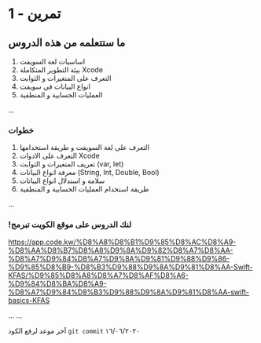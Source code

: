 
#  تمرين - 1
## ما ستتعلمه من هذه الدروس

1. اساسيات لغة السويفت 
2. بيئة التطوير المتكاملة Xcode
3. التعرف على المتغيرات و الثوابت
4. انواع البيانات في سويفت
5. العمليات الحسابية و المنطقية



...
### خطوات

1.  التعرف على لغة السويفت و طريقة استخدامها
2.  التعرف على الادوات Xcode 
3.  تعريف المتغيرات و الثوابت (var, let)
4.  معرفة انواع البيانات (String, Int, Double, Bool)
5.  سلامة و استدلال انواع البيانات 
6.  طريقة استخدام العمليات الحسابية و المنطقية


...
### !لنك الدروس على موقع الكويت تبرمج
https://app.code.kw/%D8%A8%D8%B1%D9%85%D8%AC%D8%A9-%D8%AA%D8%B7%D8%A8%D9%8A%D9%82%D8%A7%D8%AA-%D8%A7%D9%84%D8%A7%D9%8A%D9%81%D9%88%D9%86-%D9%85%D8%B9-%D8%B3%D9%88%D9%8A%D9%81%D8%AA-Swift-KFAS/%D9%85%D8%A8%D8%A7%D8%AF%D8%A6-%D9%84%D8%BA%D8%A9-%D8%A7%D9%84%D8%B3%D9%88%D9%8A%D9%81%D8%AA-swift-basics-KFAS




...
...

آخر موعد لرفع الكود  `git commit` 
١٦/٠٦/٢٠٢٠
